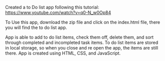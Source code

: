 Created a to Do list app following this tutorial: https://www.youtube.com/watch?v=q0-N_w0Op84

To Use this app, download the zip file and click on the index.html file, there you will find the to do list app. 

App is able to add to do list items, check them off, delete them, and sort through completed and incompleted task items. To do list items are stored in local storage, so when you close and re open the app, the items are still there. App is created using HTML, CSS, and JavaScript. 
